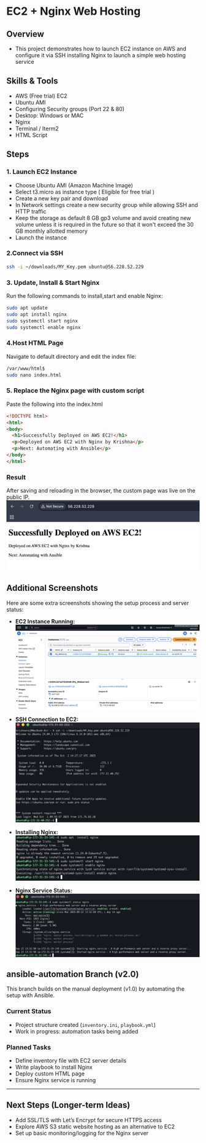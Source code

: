 # EC2 + Nginx Web Hosting
## Overview
- This project demonstrates how to launch EC2 instance on AWS and configure it via SSH installing Nginx to launch a simple web hosting service
## Skills & Tools
- AWS (Free trial) EC2 
- Ubuntu AMI
- Configuring Security groups (Port 22 & 80) 
- Desktop: Windows or MAC 
- Nginx
- Terminal / Iterm2
- HTML Script 
## Steps
### 1. Launch EC2 Instance
- Choose Ubuntu AMI (Amazon Machine Image)
- Select t3.micro as instance type ( Eligible for free trial )
- Create a new key pair and download 
- In Network settings create a new security group while allowing SSH and HTTP traffic
- Keep the storage as default 8 GB gp3 volume and avoid creating new volume unless it is required in the future so that it won't exceed the 30 GB monthly allotted memory 
- Launch the instance 
### 2.Connect via SSH
```bash 
ssh -i ~/downloads/MY_Key.pem ubuntu@56.228.52.229
 ```
### 3. Update, Install & Start Nginx
Run the following commands to install,start and enable Nginx:
```bash
sudo apt update 
sudo apt install nginx  
sudo systemctl start nginx 
sudo systemctl enable nginx  
```
  
### 4.Host HTML Page
Navigate to default directory and edit the index file:
``` bash 
/var/www/html$ 
sudo nano index.html  
```
### 5. Replace the Nginx page with custom script
Paste the following into the index.html
``` html 
<!DOCTYPE html>
<html>
<body>
  <h1>Successfully Deployed on AWS EC2!</h1> 
  <p>Deployed on AWS EC2 with Nginx by Krishna</p>
  <p>Next: Automating with Ansible</p>
</body>
</html> 
```
### Result
After saving and reloading in the browser, the custom page was live on the public IP.
![Custom Web Page Running](screenshots/Custom-webpage.png)
## Additional Screenshots
Here are some extra screenshots showing the setup process and server status:

- **EC2 Instance Running:**  
  ![EC2 Running](screenshots/ec2-running.png)

- **SSH Connection to EC2:**  
  ![SSH Connection](screenshots/ssh-connection.png)

- **Installing Nginx:**  
  ![Installing Nginx](screenshots/installing-nginx.png)

- **Nginx Service Status:**  
  ![Nginx Status](screenshots/nginx-status.png)

## ansible-automation Branch (v2.0)

This branch builds on the manual deployment (v1.0) by automating the setup with Ansible.  

### Current Status
- Project structure created (`inventory.ini`, `playbook.yml`)
- Work in progress: automation tasks being added

### Planned Tasks
- Define inventory file with EC2 server details
- Write playbook to install Nginx
- Deploy custom HTML page
- Ensure Nginx service is running

---

## Next Steps (Longer-term Ideas)
- Add SSL/TLS with Let’s Encrypt for secure HTTPS access  
- Explore AWS S3 static website hosting as an alternative to EC2  
- Set up basic monitoring/logging for the Nginx server
